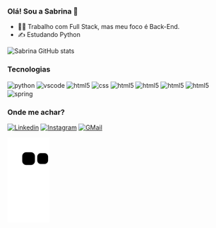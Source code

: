 ### Olá! Sou a Sabrina 🦁 
 - 👨‍💻 Trabalho com Full Stack, mas meu foco é Back-End. 
 - ✍️ Estudando Python


![Sabrina GitHub stats](https://github-readme-stats.vercel.app/api?username=sabrinatopel&show_icons=true&theme=synthwave)

### Tecnologias

<div style="display: inline_block">
<img alt="python" src="https://img.shields.io/badge/Python-14354C?style=for-the-badge&logo=python&logoColor=white" align="center">
 <img alt="vscode" src="https://img.shields.io/badge/Visual_Studio_Code-0078D4?style=for-the-badge&logo=visual%20studio%20code&logoColor=white" align="center">
<img alt="html5" src="https://img.shields.io/badge/HTML-239120?style=for-the-badge&logo=html5&logoColor=white" align="center">
<img alt="css" src="https://img.shields.io/badge/CSS-239120?&style=for-the-badge&logo=css3&logoColor=white" align="center">
<img alt="html5" src="https://img.shields.io/badge/Java-ED8B00?style=for-the-badge&logo=java&logoColor=white" align="center">
<img alt="html5" src="https://img.shields.io/badge/TypeScript-007ACC?style=for-the-badge&logo=typescript&logoColor=white" align="center">
<img alt="html5" src="https://img.shields.io/badge/Angular-DD0031?style=for-the-badge&logo=angular&logoColor=white" align="center">
<img alt="html5" src="https://img.shields.io/badge/MySQL-00000F?style=for-the-badge&logo=mysql&logoColor=white" align="center">
<img alt="spring" src="https://img.shields.io/badge/Spring-6DB33F?style=for-the-badge&logo=spring&logoColor=white" align="center">
 </div>

### Onde me achar?
[![Linkedin](https://img.shields.io/badge/LinkedIn-0077B5?style=for-the-badge&logo=linkedin&logoColor=white)](https://www.linkedin.com/in/sabrina-topel) [![Instagram](https://img.shields.io/badge/Instagram-E4405F?style=for-the-badge&logo=instagram&logoColor=white)](https://www.instagram.com/sabrina.topel/)  [![GMail](https://img.shields.io/badge/Gmail-D14836?style=for-the-badge&logo=gmail&logoColor=white)](https://www.instagram.com/sabrina.topel/)

![Snake animation](https://github.com/sabrinatopel/sabrinatopel/blob/output/github-contribution-grid-snake.svg#gh-dark-mode-only)
 
